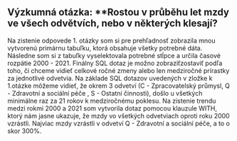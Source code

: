 ## Výzkumná otázka: **Rostou v průběhu let mzdy ve všech odvětvích, nebo v některých klesají?

Na zistenie odpovede 1. otázky som si pre prehľadnosť zobrazila mnou vytvorenú primárnu tabuľku, ktorá obsahuje všetky potrebné dáta.
Následne som si z tabuľky vyselektovala potrebné stĺpce a určila časové rozpätie 2000 - 2021. 
Finálny SQL dotaz je možno zobraziťzostaviť podľa toho, či chceme vidieť celkové ročné zmeny alebo len medziročné prírastky za jednotlivé odvetvia. Na základe SQL dotazov uvedených v zložke k 1.otázke môžeme vidieť, že okrem 3 odvetví (C - Zpracovatelský průmysl, Q - Zdravotní a sociální péče , S - Ostatní činnosti), došlo u všetkých minimálne raz za 21 rokov k medziročnému poklesu.
Na zistenie trendu medzi rokmi 2000 a 2021 som vytvorila dotaz pomocou klauzule WITH, ktorý nám jasne ukazuje, že mzdy vo všetkých odvetviach oproti roku 2000 vzrástli.
Najviac mzdy vzrástli v odvetví Q - Zdravotní a sociální péče, a to o skor 300%.

